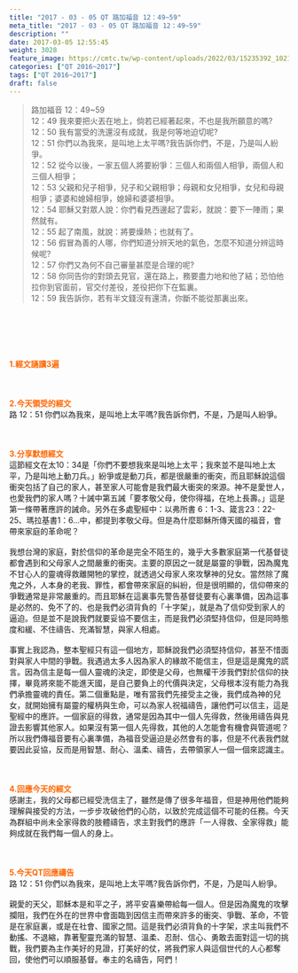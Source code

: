 ```yaml
---
title: "2017 - 03 - 05 QT 路加福音 12：49~59"
meta_title: "2017 - 03 - 05 QT 路加福音 12：49~59"
description: ""
date: 2017-03-05 12:55:45
weight: 3028
feature_image: https://cmtc.tw/wp-content/uploads/2022/03/15235392_10211799862337740_180693556567566654_o-1.webp
categories: ["QT 2016~2017"]
tags: ["QT 2016~2017"]
draft: false
---
```


<blockquote>路加福音 12：49~59<br />
12：49 我來要把火丟在地上，倘若已經著起來，不也是我所願意的嗎?<br />
12：50 我有當受的洗還沒有成就，我是何等地迫切呢?<br />
12：51 你們以為我來，是叫地上太平嗎?我告訴你們，不是，乃是叫人紛爭。<br />
12：52 從今以後，一家五個人將要紛爭：三個人和兩個人相爭，兩個人和三個人相爭；<br />
12：53 父親和兒子相爭，兒子和父親相爭；母親和女兒相爭，女兒和母親相爭；婆婆和媳婦相爭，媳婦和婆婆相爭。<br />
12：54 耶穌又對眾人說：你們看見西邊起了雲彩，就說：要下一陣雨；果然就有。<br />
12：55 起了南風，就說：將要燥熱；也就有了。<br />
12：56 假冒為善的人哪，你們知道分辨天地的氣色，怎麼不知道分辨這時候呢?<br />
12：57 你們又為何不自己審量甚麼是合理的呢?<br />
12：58 你同告你的對頭去見官，還在路上，務要盡力地和他了結；恐怕他拉你到官面前，官交付差役，差役把你下在監裏。<br />
12：59 我告訴你，若有半文錢沒有還清，你斷不能從那裏出來。</blockquote><br />
&nbsp;<br />
<br />
&nbsp;<br />
<br />
<span style="color: #ff6600;"><strong>1.</strong><strong>經文誦讀3遍</strong></span><br />
<br />
<span style="color: #ff6600;"><strong> </strong></span><br />
<br />
<span style="color: #ff6600;"><strong>2.</strong><strong>今天領受的經文<br />
</strong></span>路 12：51 你們以為我來，是叫地上太平嗎?我告訴你們，不是，乃是叫人紛爭。<br />
<br />
&nbsp;<br />
<br />
<span style="color: #ff6600;"><strong>3.</strong><strong>分享默想經文<br />
</strong></span>這節經文在太10：34是「你們不要想我來是叫地上太平；我來並不是叫地上太平，乃是叫地上動刀兵。」紛爭或是動刀兵，都是很嚴重的衝突，而且耶穌說這個衝突包括了自己的家人，甚至家人可能會是我們最大衝突的來源。神不是愛世人，也愛我們的家人嗎？十誡中第五誡「要孝敬父母，使你得福，在地上長壽。」這是第一條帶著應許的誡命。另外在多處聖經中：以弗所書 6：1-3、箴言23：22-25、瑪拉基書1：6…中，都提到孝敬父母。但是為什麼耶穌所傳天國的福音，會帶來家庭的革命呢？<br />
<br />
我想台灣的家庭，對於信仰的革命是完全不陌生的，幾乎大多數家庭第一代基督徒都會遇到和父母家人之間嚴重的衝突。主要的原因之一就是屬靈的爭戰，因為魔鬼不甘心人的靈魂得救離開牠的掌控，就透過父母家人來攻擊神的兒女。當然除了魔鬼之外，人本身的老我、罪性，都會帶來家庭的糾紛，但是很明顯的，信仰帶來的爭戰通常是非常嚴重的。而且耶穌在這裏事先警告基督徒要有心裏準備，因為這事是必然的、免不了的、也是我們必須背負的「十字架」，就是為了信仰受到家人的逼迫。但是並不是說我們就要妥協不要信主，而是我們必須堅持信仰，但是同時態度和緩、不住禱告、充滿智慧，與家人相處。<br />
<br />
事實上我認為，整本聖經只有這一個地方，耶穌說我們必須堅持信仰，甚至不惜面對與家人中間的爭戰。我遇過太多人因為家人的緣故不能信主，但是這是魔鬼的謊言。因為信主是每一個人靈魂的決定，即使是父母，也無權干涉我們對於信仰的抉擇，畢竟將來能不能進天國，是自己要負上的代價與決定，父母根本沒有能力為我們承擔靈魂的責任。第二個重點是，唯有當我們先接受主之後，我們成為神的兒女，就開始擁有屬靈的權柄與生命，可以為家人祝福禱告，讓他們可以信主，這是聖經中的應許。一個家庭的得救，通常是因為其中一個人先得救，然後用禱告與見證去影響其他家人。如果沒有第一個人先得救，其他的人怎能會有機會與管道呢？所以我們傳福音要有心裏準備，為福音受逼迫是必然會有的事，但是不代表我們就要因此妥協，反而是用智慧、耐心、溫柔、禱告，去帶領家人一個一個來認識主。<br />
<br />
&nbsp;<br />
<br />
<span style="color: #ff6600;"><strong>4.</strong><strong>回應今天的經文<br />
</strong></span>感謝主，我的父母都已經受洗信主了，雖然是傳了很多年福音，但是神用他們能夠理解與接受的方法，一步步攻破他們的心防，以致於完成這個不可能的任務。今天為群組中尚未全家得救的肢體禱告，求主對我們的應許「一人得救、全家得救」能夠成就在我們每一個人的身上。<br />
<br />
&nbsp;<br />
<br />
<span style="color: #ff6600;"><strong>5.</strong></span><strong><span style="color: #ff6600;">今天QT回應禱告<br />
</span></strong>路 12：51 你們以為我來，是叫地上太平嗎?我告訴你們，不是，乃是叫人紛爭。<br />
<br />
親愛的天父，耶穌本是和平之子，將平安喜樂帶給每一個人。但是因為魔鬼的攻擊攔阻，我們在外在的世界中會面臨到因信主而帶來許多的衝突、爭戰、革命，不管是在家庭裏，或是在社會、國家之間。這是我們必須背負的十字架，求主叫我們不動搖、不退縮，靠著聖靈充滿的智慧、溫柔、忍耐、信心、勇敢去面對這一切的挑戰，我們要為主作美好的見證，打美好的仗，將我們家人與這個世代的人心都奪回，使他們可以順服基督。奉主的名禱告，阿們！<br />
<br />
&nbsp;<br />
<br />
&nbsp;<br />
<br />
&nbsp;<br />
<br />
<strong><span style="color: #ff6600;"> </span></strong>
        